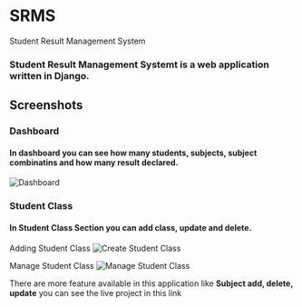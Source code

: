 # SRMS
Student Result Management System

### Student Result Management Systemt is a web application written in Django.

## Screenshots
### Dashboard
#### In dashboard you can see how many students, subjects, subject combinatins and how many result declared.  

![Dashboard](/SRMS/Screenshots/dashboard.png "SRMS Dashboard")

### Student Class
#### In Student Class Section you can add class, update and delete.
Adding Student Class
![Create Student Class](/SRMS/Screenshots/createstudentclass.png "SRMS Student Class Creation")

Manage Student Class
![Manage Student Class](/SRMS/Screenshots/managestudent.png "SRMS Manage Student Class")


There are more feature available in this application like **Subject add, delete, update** you can see the live project in this link


